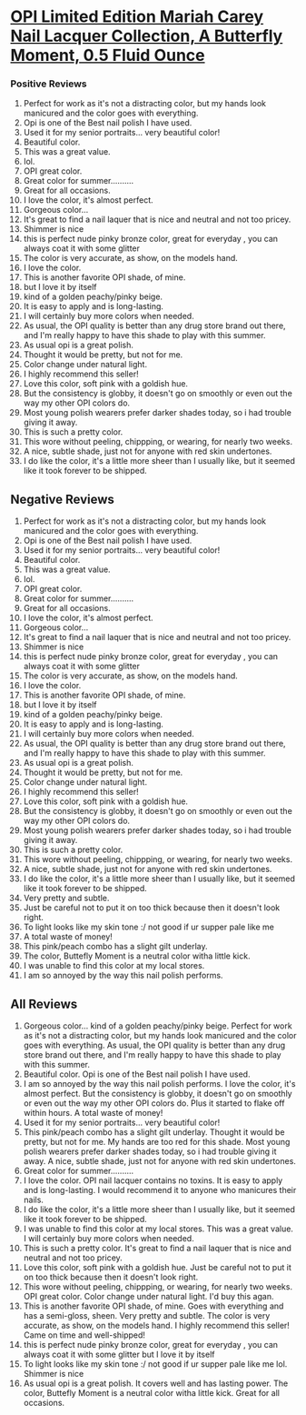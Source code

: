 # [OPI Limited Edition Mariah Carey Nail Lacquer Collection, A Butterfly Moment, 0.5 Fluid Ounce](https://products.checkmycream.com/products/OPI-Limited-Edition-Mariah-Carey-Nail-Lacquer-Collection-A-Butterfly-Moment-0.5-Fluid-Ounce.html)

### Positive Reviews

<ol>
      <li>Perfect for work as it&#x27;s not a distracting color, but my hands look manicured and the color goes with everything.</li>
      <li>Opi is one of the Best nail polish I have used.</li>
      <li>Used it for my senior portraits... very beautiful color!</li>
      <li>Beautiful color.  </li>
      <li>This was a great value.</li>
      <li>lol.</li>
      <li>OPI great color.</li>
      <li>Great color for summer..........</li>
      <li>Great for all occasions.</li>
      <li>I love the color, it&#x27;s almost perfect.</li>
      <li>Gorgeous color...</li>
      <li>It&#x27;s great to find a nail laquer that is nice and neutral and not too pricey.</li>
      <li>Shimmer is nice</li>
      <li>this is perfect nude pinky bronze color, great for everyday , you can always coat it with some glitter</li>
      <li>The color is very accurate, as show, on the models hand.</li>
      <li>I love the color.  </li>
      <li>This is another favorite OPI shade, of mine.</li>
      <li>but I love it by itself</li>
      <li>kind of a golden peachy/pinky beige.  </li>
      <li>It is easy to apply and is long-lasting.  </li>
      <li>I will certainly buy more colors when needed.</li>
      <li>As usual, the OPI quality is better than any drug store brand out there, and I&#x27;m really happy to have this shade to play with this summer.</li>
      <li>As usual opi is a great polish.</li>
      <li>Thought it would be pretty, but not for me.  </li>
      <li>Color change under natural light.</li>
      <li>I highly recommend this seller!</li>
      <li>Love this color, soft pink with a goldish hue.</li>
      <li>But the consistency is globby, it doesn&#x27;t go on smoothly or even out the way my other OPI colors do.</li>
      <li>Most young polish wearers prefer darker shades today, so i had trouble giving it away.  </li>
      <li>This is such a pretty color.</li>
      <li>This wore without peeling, chippping, or wearing, for nearly two weeks.</li>
      <li>A nice, subtle shade, just not for anyone with red skin undertones.</li>
      <li>I do like the color, it&#x27;s a little more sheer than I usually like, but it seemed like it took forever to be shipped.</li>
</ol>


<h2>Negative Reviews</h2>
<ol>
<li> Perfect for work as it&#x27;s not a distracting color, but my hands look manicured and the color goes with everything.</li>
<li> Opi is one of the Best nail polish I have used.</li>
<li> Used it for my senior portraits... very beautiful color!</li>
<li> Beautiful color.  </li>
<li> This was a great value.</li>
<li> lol.</li>
<li> OPI great color.</li>
<li> Great color for summer..........</li>
<li> Great for all occasions.</li>
<li> I love the color, it&#x27;s almost perfect.</li>
<li> Gorgeous color...</li>
<li> It&#x27;s great to find a nail laquer that is nice and neutral and not too pricey.</li>
<li> Shimmer is nice</li>
<li> this is perfect nude pinky bronze color, great for everyday , you can always coat it with some glitter</li>
<li> The color is very accurate, as show, on the models hand.</li>
<li> I love the color.  </li>
<li> This is another favorite OPI shade, of mine.</li>
<li> but I love it by itself</li>
<li> kind of a golden peachy/pinky beige.  </li>
<li> It is easy to apply and is long-lasting.  </li>
<li> I will certainly buy more colors when needed.</li>
<li> As usual, the OPI quality is better than any drug store brand out there, and I&#x27;m really happy to have this shade to play with this summer.</li>
<li> As usual opi is a great polish.</li>
<li> Thought it would be pretty, but not for me.  </li>
<li> Color change under natural light.</li>
<li> I highly recommend this seller!</li>
<li> Love this color, soft pink with a goldish hue.</li>
<li> But the consistency is globby, it doesn&#x27;t go on smoothly or even out the way my other OPI colors do.</li>
<li> Most young polish wearers prefer darker shades today, so i had trouble giving it away.  </li>
<li> This is such a pretty color.</li>
<li> This wore without peeling, chippping, or wearing, for nearly two weeks.</li>
<li> A nice, subtle shade, just not for anyone with red skin undertones.</li>
<li> I do like the color, it&#x27;s a little more sheer than I usually like, but it seemed like it took forever to be shipped.</li>
<li> Very pretty and subtle.</li>
<li> Just be careful not to put it on too thick because then it doesn&#x27;t look right.</li>
<li> To light looks like my skin tone :/ not good if ur supper pale like me</li>
<li> A total waste of money!</li>
<li> This pink/peach combo has a slight gilt underlay.  </li>
<li> The color, Buttefly Moment is a neutral color witha little kick.  </li>
<li> I was unable to find this color at my local stores.  </li>
<li> I am so annoyed by the way this nail polish performs.</li>
</ol>

<h2>All Reviews</h2>

<ol>
    <li> Gorgeous color... kind of a golden peachy/pinky beige.  Perfect for work as it&#x27;s not a distracting color, but my hands look manicured and the color goes with everything. As usual, the OPI quality is better than any drug store brand out there, and I&#x27;m really happy to have this shade to play with this summer.</li>
    <li> Beautiful color.  Opi is one of the Best nail polish I have used.</li>
    <li> I am so annoyed by the way this nail polish performs. I love the color, it&#x27;s almost perfect. But the consistency is globby, it doesn&#x27;t go on smoothly or even out the way my other OPI colors do. Plus it started to flake off within hours. A total waste of money!</li>
    <li> Used it for my senior portraits... very beautiful color!</li>
    <li> This pink/peach combo has a slight gilt underlay.  Thought it would be pretty, but not for me.  My hands are too red for this shade.  Most young polish wearers prefer darker shades today, so i had trouble giving it away.  A nice, subtle shade, just not for anyone with red skin undertones.</li>
    <li> Great color for summer..........</li>
    <li> I love the color.  OPI nail lacquer contains no toxins.  It is easy to apply and is long-lasting.  I would recommend it to anyone who manicures their nails.</li>
    <li> I do like the color, it&#x27;s a little more sheer than I usually like, but it seemed like it took forever to be shipped.</li>
    <li> I was unable to find this color at my local stores.  This was a great value. I will certainly buy more colors when needed.</li>
    <li> This is such a pretty color. It&#x27;s great to find a nail laquer that is nice and neutral and not too pricey.</li>
    <li> Love this color, soft pink with a goldish hue. Just be careful not to put it on too thick because then it doesn&#x27;t look right.</li>
    <li> This wore without peeling, chippping, or wearing, for nearly two weeks. OPI great color. Color change under natural light. I&#x27;d buy this agan.</li>
    <li> This is another favorite OPI shade, of mine. Goes with everything and has a semi-gloss, sheen. Very pretty and subtle. The color is very accurate, as show, on the models hand. I highly recommend this seller! Came on time and well-shipped!</li>
    <li> this is perfect nude pinky bronze color, great for everyday , you can always coat it with some glitter but I love it by itself</li>
    <li> To light looks like my skin tone :/ not good if ur supper pale like me lol. Shimmer is nice</li>
    <li> As usual opi is a great polish. It covers well and has lasting power.  The color, Buttefly Moment is a neutral color witha little kick.  Great for all occasions.</li>
</ol>




